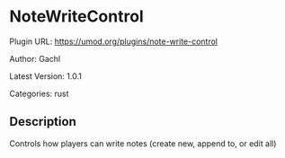 # NoteWriteControl

Plugin URL: https://umod.org/plugins/note-write-control

Author: Gachl

Latest Version: 1.0.1

Categories: rust

## Description

Controls how players can write notes (create new, append to, or edit all)
